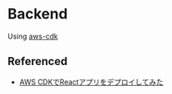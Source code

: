 # Backend

Using [aws-cdk](https://aws.amazon.com/jp/cdk/)

## Referenced

* [AWS CDKでReactアプリをデプロイしてみた](https://dev.classmethod.jp/articles/aws-cdk-deploy-react/)